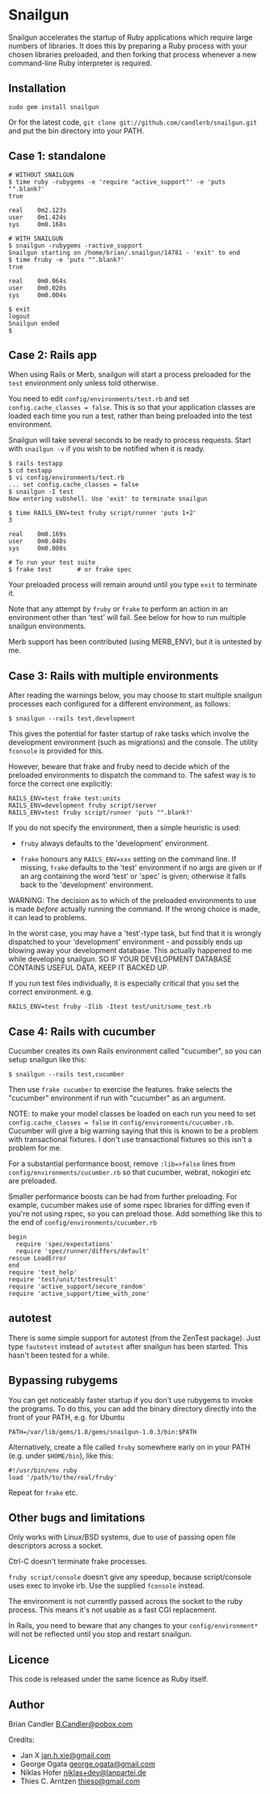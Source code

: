 Snailgun
========

Snailgun accelerates the startup of Ruby applications which require large
numbers of libraries.  It does this by preparing a Ruby process with your
chosen libraries preloaded, and then forking that process whenever a new
command-line Ruby interpreter is required.

Installation
------------

    sudo gem install snailgun

Or for the latest code, `git clone git://github.com/candlerb/snailgun.git`
and put the bin directory into your PATH.

Case 1: standalone
------------------

    # WITHOUT SNAILGUN
    $ time ruby -rubygems -e 'require "active_support"' -e 'puts "".blank?'
    true

    real	0m2.123s
    user	0m1.424s
    sys 	0m0.168s

    # WITH SNAILGUN
    $ snailgun -rubygems -ractive_support
    Snailgun starting on /home/brian/.snailgun/14781 - 'exit' to end
    $ time fruby -e 'puts "".blank?'
    true

    real	0m0.064s
    user	0m0.020s
    sys 	0m0.004s

    $ exit
    logout
    Snailgun ended
    $ 

Case 2: Rails app
-----------------

When using Rails or Merb, snailgun will start a process preloaded for the
`test` environment only unless told otherwise.

You need to edit `config/environments/test.rb` and set
`config.cache_classes = false`. This is so that your application classes
are loaded each time you run a test, rather than being preloaded into
the test environment.

Snailgun will take several seconds to be ready to process requests. Start
with `snailgun -v` if you wish to be notified when it is ready.

    $ rails testapp
    $ cd testapp
    $ vi config/environments/test.rb
    ... set config.cache_classes = false
    $ snailgun -I test
    Now entering subshell. Use 'exit' to terminate snailgun

    $ time RAILS_ENV=test fruby script/runner 'puts 1+2'
    3

    real	0m0.169s
    user	0m0.040s
    sys 	0m0.008s

    # To run your test suite
    $ frake test       # or frake spec

Your preloaded process will remain around until you type `exit` to terminate
it.

Note that any attempt by `fruby` or `frake` to perform an action in an
environment other than 'test' will fail.  See below for how to run multiple
snailgun environments.

Merb support has been contributed (using MERB_ENV), but it is untested by
me.

Case 3: Rails with multiple environments
----------------------------------------

After reading the warnings below, you may choose to start multiple snailgun
processes each configured for a different environment, as follows:

    $ snailgun --rails test,development

This gives the potential for faster startup of rake tasks which involve
the development environment (such as migrations) and the console. The
utility `fconsole` is provided for this.

However, beware that frake and fruby need to decide which of the preloaded
environments to dispatch the command to.  The safest way is to force the
correct one explicitly:

    RAILS_ENV=test frake test:units
    RAILS_ENV=development fruby script/server
    RAILS_ENV=test fruby script/runner 'puts "".blank?'

If you do not specify the environment, then a simple heuristic is used:

* `fruby` always defaults to the 'development' environment.

* `frake` honours any `RAILS_ENV=xxx` setting on the command line. If
missing, `frake` defaults to the 'test' environment if no args are given or
if an arg containing the word 'test' or 'spec' is given; otherwise it falls
back to the 'development' environment.

WARNING: The decision as to which of the preloaded environments to use is
made *before* actually running the command.  If the wrong choice is made, it
can lead to problems.

In the worst case, you may have a 'test'-type task, but find that it is
wrongly dispatched to your 'development' environment - and possibly ends up
blowing away your development database.  This actually happened to me while
developing snailgun.  SO IF YOUR DEVELOPMENT DATABASE CONTAINS USEFUL DATA,
KEEP IT BACKED UP.

If you run test files individually, it is especially critical that you set
the correct environment. e.g.

    RAILS_ENV=test fruby -Ilib -Itest test/unit/some_test.rb

Case 4: Rails with cucumber
---------------------------

Cucumber creates its own Rails environment called "cucumber", so you can
setup snailgun like this:

    $ snailgun --rails test,cucumber

Then use `frake cucumber` to exercise the features. frake selects the
"cucumber" environment if run with "cucumber" as an argument.

NOTE: to make your model classes be loaded on each run you need to set
`config.cache_classes = false` in `config/environments/cucumber.rb`.
Cucumber will give a big warning saying that this is known to be a
problem with transactional fixtures. I don't use transactional fixtures
so this isn't a problem for me.

For a substantial performance boost, remove `:lib=>false` lines from
`config/environments/cucumber.rb` so that cucumber, webrat, nokogiri etc
are preloaded.

Smaller performance boosts can be had from further preloading.  For example,
cucumber makes use of some rspec libraries for diffing even if you're not
using rspec, so you can preload those. Add something like this to the end of
`config/environments/cucumber.rb`

    begin
      require 'spec/expectations'
      require 'spec/runner/differs/default'
    rescue LoadError
    end
    require 'test_help'
    require 'test/unit/testresult'
    require 'active_support/secure_random'
    require 'active_support/time_with_zone'

autotest
--------

There is some simple support for autotest (from the ZenTest package).
Just type `fautotest` instead of `autotest` after snailgun has been started.
This hasn't been tested for a while.

Bypassing rubygems
------------------

You can get noticeably faster startup if you don't use rubygems to invoke
the programs.  To do this, you can add the binary directory directly into
the front of your PATH, e.g. for Ubuntu

    PATH=/var/lib/gems/1.8/gems/snailgun-1.0.3/bin:$PATH

Alternatively, create a file called `fruby` somewhere early on in your PATH
(e.g. under `$HOME/bin`), like this:

    #!/usr/bin/env ruby
    load '/path/to/the/real/fruby'

Repeat for `frake` etc.

Other bugs and limitations
--------------------------
Only works with Linux/BSD systems, due to use of passing open file
descriptors across a socket.

Ctrl-C doesn't terminate frake processes.

`fruby script/console` doesn't give any speedup, because script/console uses
exec to invoke irb.  Use the supplied `fconsole` instead.

The environment is not currently passed across the socket to the ruby
process. This means it's not usable as a fast CGI replacement.

In Rails, you need to beware that any changes to your `config/environment*`
will not be reflected until you stop and restart snailgun.

Licence
-------
This code is released under the same licence as Ruby itself.

Author
------
Brian Candler <B.Candler@pobox.com>

Credits:

* Jan X <jan.h.xie@gmail.com>
* George Ogata <george.ogata@gmail.com>
* Niklas Hofer <niklas+dev@lanpartei.de>
* Thies C. Arntzen <thieso@gmail.com>
